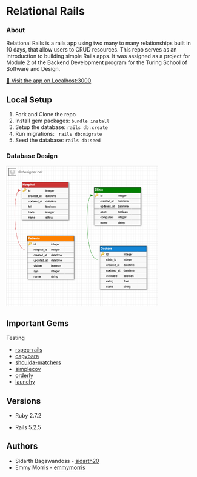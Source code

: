 # Relational Rails
### About

Relational Rails is a rails app using two many to many relationships built in 10 days, that allow users to CRUD resources. This repo serves as an introduction to building simple Rails apps. It was assigned as a project for Module 2 of the Backend Development program for the Turing School of Software and Design.

[👀 Visit the app on Localhost:3000](http://localhost:3000/)

## Local Setup

1. Fork and Clone the repo
2. Install gem packages: `bundle install`
3. Setup the database: `rails db:create`
4. Run migrations: ` rails db:migrate`
5. Seed the database: `rails db:seed`

### Database Design
<img width="400" alt="database schema diagram" src="/download.png">

## Important Gems
Testing
* [rspec-rails](https://github.com/rspec/rspec-rails)
* [capybara](https://github.com/teamcapybara/capybara)
* [shoulda-matchers](https://github.com/thoughtbot/shoulda-matchers)
* [simplecov](https://github.com/simplecov-ruby/simplecov)
* [orderly](https://github.com/jmondo/orderly)
* [launchy](https://github.com/copiousfreetime/launchy)

## Versions

- Ruby 2.7.2

- Rails 5.2.5

## Authors

- Sidarth Bagawandoss - [sidarth20](https://github.com/Sidarth20)
- Emmy Morris - [emmymorris](https://github.com/EmmyMorris)
